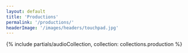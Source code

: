 ```yaml
---
layout: default
title: 'Productions'
permalink: '/productions/'
headerImage: '/images/headers/touchpad.jpg'
---
```


{% include partials/audioCollection, collection: collections.production %}
